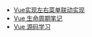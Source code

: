 <!--
 * @Author: Rainy
 * @Github: https://github.com/Rain120
 * @Date: 2019-01-20 16:34:19
 * @LastEditTime: 2019-07-04 21:43:03
    -->
* [Vue实现左右菜单联动实现](notes/vue/cascade-menu.md)
* [Vue 生命周期笔记](notes/vue/vue-lifecycle/vue-lifecycle.md)
* [Vue 源码学习](notes/vue/code-review/code-review.md)

